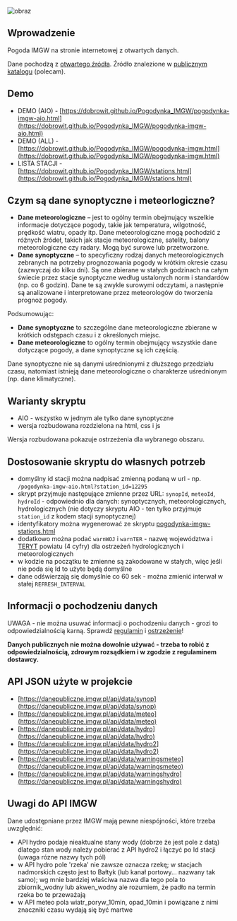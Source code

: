 ![obraz](https://github.com/user-attachments/assets/e984a3a2-8a33-4aee-b6da-afec2e78a3b9)

## Wprowadzenie
Pogoda IMGW na stronie internetowej z otwartych danych.

Dane pochodzą z [otwartego źródła](https://danepubliczne.imgw.pl). Źródło znalezione w [publicznym katalogu](https://dane.gov.pl) (polecam).

## Demo
  - DEMO (AIO) - [https://dobrowit.github.io/Pogodynka_IMGW/pogodynka-imgw-aio.html](https://dobrowit.github.io/Pogodynka_IMGW/pogodynka-imgw-aio.html)
  - DEMO (ALL) - [https://dobrowit.github.io/Pogodynka_IMGW/pogodynka-imgw.html](https://dobrowit.github.io/Pogodynka_IMGW/pogodynka-imgw.html)
  - LISTA STACJI - [https://dobrowit.github.io/Pogodynka_IMGW/stations.html](https://dobrowit.github.io/Pogodynka_IMGW/stations.html)

## Czym są dane synoptyczne i meteorlogiczne?

  - **Dane meteorologiczne** – jest to ogólny termin obejmujący wszelkie informacje dotyczące pogody, takie jak temperatura, wilgotność, prędkość wiatru, opady itp. Dane meteorologiczne mogą pochodzić z różnych źródeł, takich jak stacje meteorologiczne, satelity, balony meteorologiczne czy radary. Mogą być surowe lub przetworzone.
  - **Dane synoptyczne** – to specyficzny rodzaj danych meteorologicznych zebranych na potrzeby prognozowania pogody w krótkim okresie czasu (zazwyczaj do kilku dni). Są one zbierane w stałych godzinach na całym świecie przez stacje synoptyczne według ustalonych norm i standardów (np. co 6 godzin). Dane te są zwykle surowymi odczytami, a następnie są analizowane i interpretowane przez meteorologów do tworzenia prognoz pogody.

Podsumowując:
  - **Dane synoptyczne** to szczególne dane meteorologiczne zbierane w krótkich odstępach czasu i z określonych miejsc.
  - **Dane meteorologiczne** to ogólny termin obejmujący wszystkie dane dotyczące pogody, a dane synoptyczne są ich częścią.

Dane synoptyczne nie są danymi uśrednionymi z dłuższego przedziału czasu, natomiast istnieją dane meteorologiczne o charakterze uśrednionym (np. dane klimatyczne).

## Warianty skryptu
  - AIO - wszystko w jednym ale tylko dane synoptyczne
  - wersja rozbudowana rozdzielona na html, css i js

Wersja rozbudowana pokazuje ostrzeżenia dla wybranego obszaru.

## Dostosowanie skryptu do własnych potrzeb
  - domyślny id stacji można nadpisać zmienną podaną w url - np. ``/pogodynka-imgw-aio.html?station_id=12295``
  - skrypt przyjmuje następujące zmienne przez URL: ``synopId``, ``meteoId``, ``hydroId`` - odpowiednio dla danych: synoptycznych, meteorologicznych, hydrologicznych (nie dotyczy skryptu AIO - ten tylko przyjmuje ``station_id`` z kodem stacji synoptycznej)
  - identyfikatory można wygenerować ze skryptu [pogodynka-imgw-stations.html](https://dobrowit.github.io/Pogodynka_IMGW/pogodynka-imgw-stations.html)
  - dodatkowo można podać ``warnWOJ`` i ``warnTER`` - nazwę województwa i [TERYT](https://eteryt.stat.gov.pl/eTeryt/rejestr_teryt/udostepnianie_danych/baza_teryt/baza_teryt.aspx?contrast=default) powiatu (4 cyfry) dla ostrzeżeń hydrologicznych i meteorologicznych
  - w kodzie na początku te zmienne są zakodowane w stałych, więc jeśli nie poda się Id to użyte będą domyślne
  - dane odświerzają się domyślnie co 60 sek - można zmienić interwał w stałej ``REFRESH_INTERVAL``

## Informacji o pochodzeniu danych
UWAGA - nie można usuwać informacji o pochodzeniu danych - grozi to odpowiedzialnością karną. Sprawdź [regulamin](https://danepubliczne.imgw.pl/docs/regulamin_udostepniania_danych.pdf) i [ostrzeżenie](https://danepubliczne.imgw.pl/docs/ostrzezenie.docx)!

**Danych publicznych nie można dowolnie używać - trzeba to robić z odpowiedzialnością, zdrowym rozsądkiem i w zgodzie z regulaminem dostawcy.**

## API JSON użyte w projekcie
  - [https://danepubliczne.imgw.pl/api/data/synop](https://danepubliczne.imgw.pl/api/data/synop)
  - [https://danepubliczne.imgw.pl/api/data/meteo](https://danepubliczne.imgw.pl/api/data/meteo)
  - [https://danepubliczne.imgw.pl/api/data/hydro](https://danepubliczne.imgw.pl/api/data/hydro)
  - [https://danepubliczne.imgw.pl/api/data/hydro2](https://danepubliczne.imgw.pl/api/data/hydro2)
  - [https://danepubliczne.imgw.pl/api/data/warningsmeteo](https://danepubliczne.imgw.pl/api/data/warningsmeteo)
  - [https://danepubliczne.imgw.pl/api/data/warningshydro](https://danepubliczne.imgw.pl/api/data/warningshydro)

## Uwagi do API IMGW
Dane udostępniane przez IMGW mają pewne niespójności, które trzeba uwzględnić:
  - API hydro podaje nieaktualne stany wody (dobrze że jest pole z datą) dlatego stan wody należy pobierać z API hydro2 i łączyć po Id stacji (uwaga rózne nazwy tych pól)
  - w API hydro pole 'rzeka' nie zawsze oznacza rzekę; w stacjach nadmorskich często jest to Bałtyk (lub kanał portowy... nazwany tak samo); wg mnie bardziej właściwa nazwa dla tego pola to zbiornik_wodny lub akwen_wodny ale rozumiem, że padło na termin rzeka bo te przeważają
  - w API meteo pola wiatr_poryw_10min, opad_10min i powiązane z nimi znaczniki czasu wydają się być martwe
